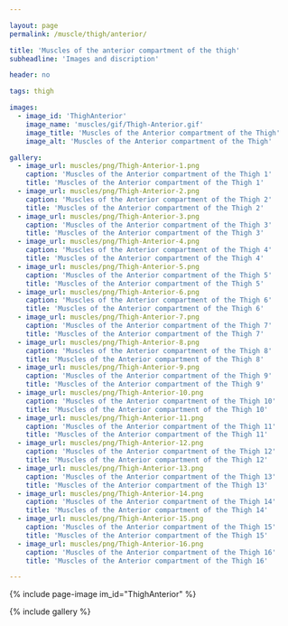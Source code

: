 ```yaml
---

layout: page
permalink: /muscle/thigh/anterior/

title: 'Muscles of the anterior compartment of the thigh'
subheadline: 'Images and discription'

header: no

tags: thigh

images:
  - image_id: 'ThighAnterior'
    image_name: 'muscles/gif/Thigh-Anterior.gif'
    image_title: 'Muscles of the Anterior compartment of the Thigh'
    image_alt: 'Muscles of the Anterior compartment of the Thigh' 

gallery:
  - image_url: muscles/png/Thigh-Anterior-1.png
    caption: 'Muscles of the Anterior compartment of the Thigh 1'
    title: 'Muscles of the Anterior compartment of the Thigh 1'
  - image_url: muscles/png/Thigh-Anterior-2.png
    caption: 'Muscles of the Anterior compartment of the Thigh 2'
    title: 'Muscles of the Anterior compartment of the Thigh 2'
  - image_url: muscles/png/Thigh-Anterior-3.png
    caption: 'Muscles of the Anterior compartment of the Thigh 3'
    title: 'Muscles of the Anterior compartment of the Thigh 3'
  - image_url: muscles/png/Thigh-Anterior-4.png
    caption: 'Muscles of the Anterior compartment of the Thigh 4'
    title: 'Muscles of the Anterior compartment of the Thigh 4'
  - image_url: muscles/png/Thigh-Anterior-5.png
    caption: 'Muscles of the Anterior compartment of the Thigh 5'
    title: 'Muscles of the Anterior compartment of the Thigh 5'
  - image_url: muscles/png/Thigh-Anterior-6.png
    caption: 'Muscles of the Anterior compartment of the Thigh 6'
    title: 'Muscles of the Anterior compartment of the Thigh 6'
  - image_url: muscles/png/Thigh-Anterior-7.png
    caption: 'Muscles of the Anterior compartment of the Thigh 7'
    title: 'Muscles of the Anterior compartment of the Thigh 7'
  - image_url: muscles/png/Thigh-Anterior-8.png
    caption: 'Muscles of the Anterior compartment of the Thigh 8'
    title: 'Muscles of the Anterior compartment of the Thigh 8'
  - image_url: muscles/png/Thigh-Anterior-9.png
    caption: 'Muscles of the Anterior compartment of the Thigh 9'
    title: 'Muscles of the Anterior compartment of the Thigh 9'
  - image_url: muscles/png/Thigh-Anterior-10.png
    caption: 'Muscles of the Anterior compartment of the Thigh 10'
    title: 'Muscles of the Anterior compartment of the Thigh 10'
  - image_url: muscles/png/Thigh-Anterior-11.png
    caption: 'Muscles of the Anterior compartment of the Thigh 11'
    title: 'Muscles of the Anterior compartment of the Thigh 11'
  - image_url: muscles/png/Thigh-Anterior-12.png
    caption: 'Muscles of the Anterior compartment of the Thigh 12'
    title: 'Muscles of the Anterior compartment of the Thigh 12'
  - image_url: muscles/png/Thigh-Anterior-13.png
    caption: 'Muscles of the Anterior compartment of the Thigh 13'
    title: 'Muscles of the Anterior compartment of the Thigh 13'
  - image_url: muscles/png/Thigh-Anterior-14.png
    caption: 'Muscles of the Anterior compartment of the Thigh 14'
    title: 'Muscles of the Anterior compartment of the Thigh 14'
  - image_url: muscles/png/Thigh-Anterior-15.png
    caption: 'Muscles of the Anterior compartment of the Thigh 15'
    title: 'Muscles of the Anterior compartment of the Thigh 15'
  - image_url: muscles/png/Thigh-Anterior-16.png
    caption: 'Muscles of the Anterior compartment of the Thigh 16'
    title: 'Muscles of the Anterior compartment of the Thigh 16'

---
```


{% include page-image im_id="ThighAnterior" %}

{% include gallery %}